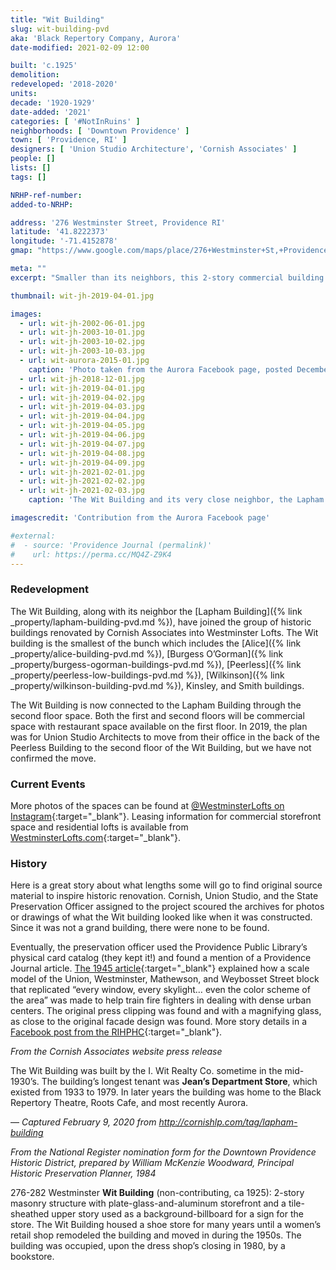 ```yaml
---
title: "Wit Building"
slug: wit-building-pvd
aka: 'Black Repertory Company, Aurora'
date-modified: 2021-02-09 12:00

built: 'c.1925'
demolition: 
redeveloped: '2018-2020'
units:
decade: '1920-1929'
date-added: '2021'
categories: [ '#NotInRuins' ]
neighborhoods: [ 'Downtown Providence' ]
town: [ 'Providence, RI' ]
designers: [ 'Union Studio Architecture', 'Cornish Associates' ]
people: []
lists: []
tags: []

NRHP-ref-number:
added-to-NRHP:

address: '276 Westminster Street, Providence RI'
latitude: '41.8222373'
longitude: '-71.4152878'
gmap: "https://www.google.com/maps/place/276+Westminster+St,+Providence,+RI+02903/@41.8222373,-71.4152878,17z/data=!3m1!4b1!4m5!3m4!1s0x89e445139d9a5935:0xd4f8ef488e7a81a6!8m2!3d41.8222373!4d-71.4130991"

meta: ""
excerpt: "Smaller than its neighbors, this 2-story commercial building joined the ranks of its neightbors in the collective called “Westminster Lofts”"

thumbnail: wit-jh-2019-04-01.jpg

images:
  - url: wit-jh-2002-06-01.jpg
  - url: wit-jh-2003-10-01.jpg
  - url: wit-jh-2003-10-02.jpg
  - url: wit-jh-2003-10-03.jpg
  - url: wit-aurora-2015-01.jpg
    caption: 'Photo taken from the Aurora Facebook page, posted December 2015'
  - url: wit-jh-2018-12-01.jpg
  - url: wit-jh-2019-04-01.jpg
  - url: wit-jh-2019-04-02.jpg
  - url: wit-jh-2019-04-03.jpg
  - url: wit-jh-2019-04-04.jpg
  - url: wit-jh-2019-04-05.jpg
  - url: wit-jh-2019-04-06.jpg
  - url: wit-jh-2019-04-07.jpg
  - url: wit-jh-2019-04-08.jpg
  - url: wit-jh-2019-04-09.jpg
  - url: wit-jh-2021-02-01.jpg
  - url: wit-jh-2021-02-02.jpg
  - url: wit-jh-2021-02-03.jpg
    caption: 'The Wit Building and its very close neighbor, the Lapham Building, now joined at the second floor'

imagescredit: 'Contribution from the Aurora Facebook page'

#external:
#  - source: 'Providence Journal (permalink)'
#    url: https://perma.cc/MQ4Z-Z9K4
---
```


### Redevelopment

The Wit Building, along with its neighbor the [Lapham Building]({% link _property/lapham-building-pvd.md %}), have joined the group of historic buildings renovated by Cornish Associates into Westminster Lofts. The Wit building is the smallest of the bunch which includes the [Alice]({% link _property/alice-building-pvd.md %}), [Burgess O’Gorman]({% link _property/burgess-ogorman-buildings-pvd.md %}), [Peerless]({% link _property/peerless-low-buildings-pvd.md %}), [Wilkinson]({% link _property/wilkinson-building-pvd.md %}), Kinsley, and Smith buildings. 

The Wit Building is now connected to the Lapham Building through the second floor space. Both the first and second floors will be commercial space with restaurant space available on the first floor. In 2019, the plan was for Union Studio Architects to move from their office in the back of the Peerless Building to the second floor of the Wit Building, but we have not confirmed the move. 


### Current Events

More photos of the spaces can be found at [@WestminsterLofts on Instagram](//www.instagram.com/westminsterlofts/){:target="_blank"}. Leasing information for commercial storefront space and residential lofts is available from [WestminsterLofts.com](//westminsterlofts.com){:target="_blank"}. 


### History

Here is a great story about what lengths some will go to find original source material to inspire historic renovation. Cornish, Union Studio, and the State Preservation Officer assigned to the project scoured the archives for photos or drawings of what the Wit building looked like when it was constructed. Since it was not a grand building, there were none to be found. 

Eventually, the preservation officer used the Providence Public Library’s physical card catalog (they kept it!) and found a mention of a Providence Journal article. [The 1945 article](//provlibdigital.org/islandora/object/islandora%3A5633){:target="_blank"} explained how a scale model of the Union, Westminster, Mathewson, and Weybosset Street block that replicated “every window, every skylight… even the color scheme of the area” was made to help train fire fighters in dealing with dense urban centers. The original press clipping was found and with a magnifying glass, as close to the original facade design was found. More story details in a [Facebook post from the RIHPHC](//www.facebook.com/rihphc/posts/2698666850398854){:target="_blank"}.


_From the Cornish Associates website press release_

The Wit Building was built by the I. Wit Realty Co. sometime in the mid-1930’s. The building’s longest tenant was **Jean’s Department Store**, which existed from 1933 to 1979. In later years the building was home to the Black Repertory Theatre, Roots Cafe, and most recently Aurora.

— _Captured February 9, 2020 from http://cornishlp.com/tag/lapham-building_


_From the National Register nomination form for the Downtown Providence Historic District, prepared by William McKenzie Woodward, Principal Historic Preservation Planner, 1984_

276-282 Westminster **Wit Building** (non-contributing, ca 1925): 2-story masonry structure with plate-glass-and-aluminum storefront and a tile-sheathed upper story used as a background-billboard for a sign for the store. The Wit Building housed a shoe store for many years until a women’s retail shop remodeled the building and moved in during the 1950s. The building was occupied, upon the dress shop’s closing in 1980, by a bookstore. 
